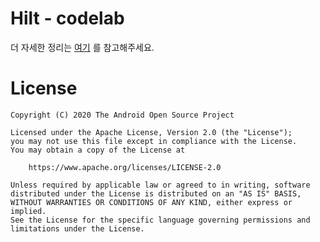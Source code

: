 # Hilt - codelab

더 자세한 정리는 [여기](https://www.notion.so/Dependency-Injection-Hilt-Library-4a36f53cab774d5f83475cadcbbb99d3) 를 참고해주세요.
# License

```
Copyright (C) 2020 The Android Open Source Project

Licensed under the Apache License, Version 2.0 (the "License");
you may not use this file except in compliance with the License.
You may obtain a copy of the License at

    https://www.apache.org/licenses/LICENSE-2.0

Unless required by applicable law or agreed to in writing, software
distributed under the License is distributed on an "AS IS" BASIS,
WITHOUT WARRANTIES OR CONDITIONS OF ANY KIND, either express or implied.
See the License for the specific language governing permissions and
limitations under the License.
```
